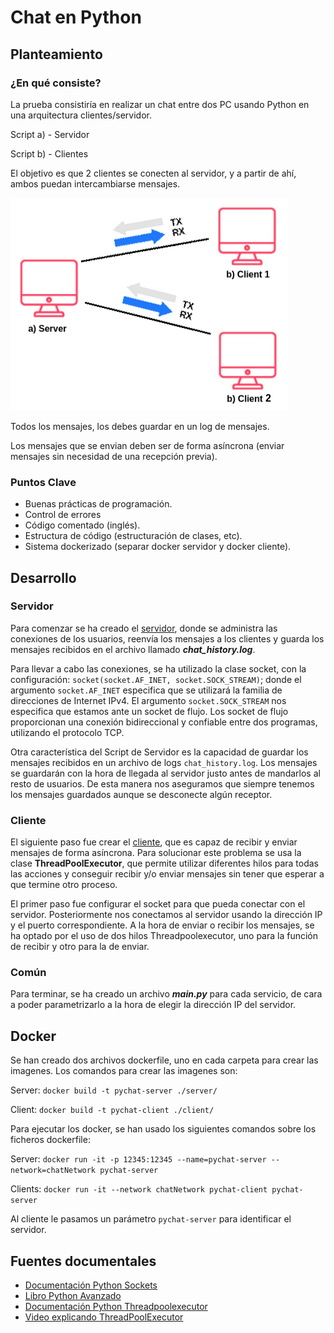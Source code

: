 # Chat en Python

## Planteamiento

### ¿En qué consiste?

La prueba consistiría en realizar un chat entre dos PC usando Python en una arquitectura clientes/servidor.

Script a) - Servidor

Script b) - Clientes

El objetivo es que 2 clientes se conecten al servidor, y a partir de ahí, ambos puedan intercambiarse mensajes.

![Connection picture](./media/image.png)

Todos los mensajes, los debes guardar en un log de mensajes.

Los mensajes que se envian deben ser de forma asíncrona (enviar mensajes sin necesidad de una recepción previa).

### Puntos Clave

- Buenas prácticas de programación.
- Control de errores
- Código comentado (inglés).
- Estructura de código (estructuración de clases, etc).
- Sistema dockerizado (separar docker servidor y docker cliente).

## Desarrollo

### Servidor

Para comenzar se ha creado el [servidor](./server/Server.py), donde se administra las conexiones de los usuarios, reenvía los mensajes a los clientes y guarda los mensajes recibidos en el archivo llamado ***chat_history.log***.

Para llevar a cabo las conexiones, se ha utilizado la clase socket, con la configuración: `socket(socket.AF_INET, socket.SOCK_STREAM)`; donde el argumento `socket.AF_INET` especifica que se utilizará la familia de direcciones de Internet IPv4. El argumento `socket.SOCK_STREAM` nos especifica que estamos ante un socket de flujo. Los socket de flujo proporcionan una conexión bidireccional y confiable entre dos programas, utilizando el protocolo TCP.

Otra característica del Script de Servidor es la capacidad de guardar los mensajes recibidos en un archivo de logs `chat_history.log`. Los mensajes se guardarán con la hora de llegada al servidor justo antes de mandarlos al resto de usuarios. De esta manera nos aseguramos que siempre tenemos los mensajes guardados aunque se desconecte algún receptor.

### Cliente

El siguiente paso fue crear el [cliente](./client/Client.py), que es capaz de recibir y enviar mensajes de forma asíncrona. Para solucionar este problema se usa la clase **ThreadPoolExecutor**, que permite utilizar diferentes hilos para todas las acciones y conseguir recibir y/o enviar mensajes sin tener que esperar a que termine otro proceso.

El primer paso fue configurar el socket para que pueda conectar con el servidor. Posteriormente nos conectamos al servidor usando la dirección IP y el puerto correspondiente.
A la hora de enviar o recibir los mensajes, se ha optado por el uso de dos hilos Threadpoolexecutor, uno para la función de recibir y otro para la de enviar.

### Común

Para terminar, se ha creado un archivo ***main.py*** para cada servicio, de cara a poder parametrizarlo a la hora de elegir la dirección IP del servidor.

## Docker

Se han creado dos archivos dockerfile, uno en cada carpeta para crear las imagenes. Los comandos para crear las imagenes son:

Server: `docker build -t pychat-server ./server/`

Client: `docker build -t pychat-client ./client/`

Para ejecutar los docker, se han usado los siguientes comandos sobre los ficheros dockerfile:

Server: `docker run -it -p 12345:12345 --name=pychat-server --network=chatNetwork pychat-server`

Clients: `docker run -it --network chatNetwork pychat-client pychat-server`

Al cliente le pasamos un parámetro `pychat-server` para identificar el servidor.

## Fuentes documentales

- [Documentación Python Sockets](https://docs.python.org/es/3/howto/sockets.html)
- [Libro Python Avanzado](https://www.amazon.es/Python-avanzado-en-fin-semana/dp/B08XLGJQQG/ref=tmm_pap_swatch_0?_encoding=UTF8&qid=&sr=)
- [Documentación Python Threadpoolexecutor](https://docs.python.org/3/library/concurrent.futures.html#threadpoolexecutor)
- [Video explicando ThreadPoolExecutor](https://www.youtube.com/watch?v=2Koubj0fF9U)
